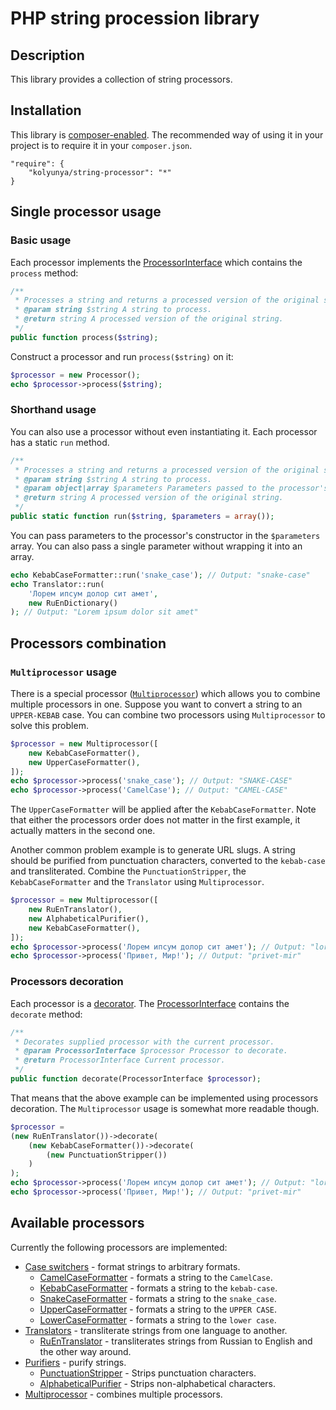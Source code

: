 # PHP string procession library

## Description
This library provides a collection of string processors.

## Installation

This library is [composer-enabled](https://packagist.org/packages/kolyunya/string-processor). The recommended way of using it in your project is to require it in your `composer.json`.
~~~
"require": {
    "kolyunya/string-processor": "*"
}
~~~

## Single processor usage

### Basic usage
Each processor implements the [ProcessorInterface](https://github.com/Kolyunya/string-processor/blob/master/sources/ProcessorInterface.php) which contains the `process` method:
~~~php
/**
 * Processes a string and returns a processed version of the original string.
 * @param string $string A string to process.
 * @return string A processed version of the original string.
 */
public function process($string);
~~~

Construct a processor and run `process($string)` on it:
~~~php
$processor = new Processor();
echo $processor->process($string);
~~~

### Shorthand usage
You can also use a processor without even instantiating it. Each processor has a static `run` method.
~~~php
/**
 * Processes a string and returns a processed version of the original string.
 * @param string $string A string to process.
 * @param object|array $parameters Parameters passed to the processor's constructor.
 * @return string A processed version of the original string.
 */
public static function run($string, $parameters = array());
~~~
You can pass parameters to the processor's constructor in the `$parameters` array. You can also pass a single parameter without wrapping it into an array.
~~~php
echo KebabCaseFormatter::run('snake_case'); // Output: "snake-case"
echo Translator::run(
    'Лорем ипсум долор сит амет',
    new RuEnDictionary()
); // Output: "Lorem ipsum dolor sit amet"
~~~

## Processors combination

### `Multiprocessor` usage
There is a special processor ([`Multiprocessor`](https://github.com/Kolyunya/string-processor/blob/master/sources/Multiprocessor.php)) which allows you to combine multiple processors in one. Suppose you want to convert a string to an `UPPER-KEBAB` case. You can combine two processors using `Multiprocessor` to solve this problem.
~~~php
$processor = new Multiprocessor([
    new KebabCaseFormatter(),
    new UpperCaseFormatter(),
]);
echo $processor->process('snake_case'); // Output: "SNAKE-CASE"
echo $processor->process('CamelCase'); // Output: "CAMEL-CASE"
~~~
The `UpperCaseFormatter` will be applied after the `KebabCaseFormatter`. Note that either the processors order does not matter in the first example, it actually matters in the second one.

Another common problem example is to generate URL slugs. A string should be purified from punctuation characters, converted to the `kebab-case` and transliterated. Combine the `PunctuationStripper`, the `KebabCaseFormatter` and the `Translator` using `Multiprocessor`.
~~~php
$processor = new Multiprocessor([
    new RuEnTranslator(),
    new AlphabeticalPurifier(),
    new KebabCaseFormatter(),
]);
echo $processor->process('Лорем ипсум долор сит амет'); // Output: "lorem-ipsum-dolor-sit-amet"
echo $processor->process('Привет, Мир!'); // Output: "privet-mir"
~~~

### Processors decoration
Each processor is a [decorator](https://en.wikipedia.org/wiki/Decorator_pattern). The [ProcessorInterface](https://github.com/Kolyunya/string-processor/blob/master/sources/ProcessorInterface.php) contains the `decorate` method:
~~~php
/**
 * Decorates supplied processor with the current processor.
 * @param ProcessorInterface $processor Processor to decorate.
 * @return ProcessorInterface Current processor.
 */
public function decorate(ProcessorInterface $processor);
~~~
That means that the above example can be implemented using processors decoration. The `Multiprocessor` usage is somewhat more readable though.
~~~php
$processor =
(new RuEnTranslator())->decorate(
    (new KebabCaseFormatter())->decorate(
        (new PunctuationStripper())
    )
);
echo $processor->process('Лорем ипсум долор сит амет'); // Output: "lorem-ipsum-dolor-sit-amet"
echo $processor->process('Привет, Мир!'); // Output: "privet-mir"
~~~

## Available processors
Currently the following processors are implemented:
* [Case switchers](https://github.com/Kolyunya/string-processor/blob/master/sources/Format/CaseSwitcher.php) - format strings to arbitrary formats.
    * [CamelCaseFormatter](https://github.com/Kolyunya/string-processor/blob/master/sources/Format/CamelCaseFormatter.php) - formats a string to the `CamelCase`.
    * [KebabCaseFormatter](https://github.com/Kolyunya/string-processor/blob/master/sources/Format/KebabCaseFormatter.php) - formats a string to the `kebab-case`.
    * [SnakeCaseFormatter](https://github.com/Kolyunya/string-processor/blob/master/sources/Format/SnakeCaseFormatter.php) - formats a string to the `snake_case`.
    * [UpperCaseFormatter](https://github.com/Kolyunya/string-processor/blob/master/sources/Format/UpperCaseFormatter.php) - formats a string to the `UPPER CASE`.
    * [LowerCaseFormatter](https://github.com/Kolyunya/string-processor/blob/master/sources/Format/LowerCaseFormatter.php) - formats a string to the `lower case`.
* [Translators](https://github.com/Kolyunya/string-processor/blob/master/sources/Translit/Translator.php) - transliterate strings from one language to another.
    * [RuEnTranslator](https://github.com/Kolyunya/string-processor/blob/master/sources/Translit/RuEnTranslator.php) - transliterates strings from Russian to English and the other way around.
* [Purifiers](https://github.com/Kolyunya/string-processor/blob/master/sources/Purify/BasePurifier.php) - purify strings.
    * [PunctuationStripper](https://github.com/Kolyunya/string-processor/blob/master/sources/Purify/PunctuationStripper.php) - Strips punctuation characters.
    * [AlphabeticalPurifier](https://github.com/Kolyunya/string-processor/blob/master/sources/Purify/AlphabeticalPurifier.php) - Strips non-alphabetical characters.
* [Multiprocessor](https://github.com/Kolyunya/string-processor/blob/master/sources/Multiprocessor.php) - combines multiple processors.
